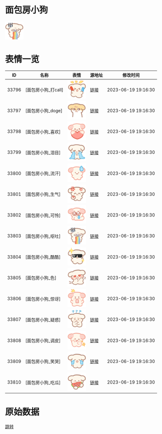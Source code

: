 # 面包房小狗

<img src="./cover.png" height="60" alt="cover" />

# 表情一览

|ID|名称|表情|源地址|修改时间|
|----|----|----|----|----|
|33796|[面包房小狗_打call]|<img src="./pic/033796_%5B面包房小狗_打call%5D.png" height="60" alt="打call"/>|[链接](https://i0.hdslb.com/bfs/garb/58d959bad2c52d7ce219dc6fbd4a93dce4370298.png)|2023-06-19 19:16:30|
|33797|[面包房小狗_doge]|<img src="./pic/033797_%5B面包房小狗_doge%5D.png" height="60" alt="doge"/>|[链接](https://i0.hdslb.com/bfs/garb/cf1cf677ce7445008094356a1d2399a89abc581c.png)|2023-06-19 19:16:30|
|33798|[面包房小狗_喜欢]|<img src="./pic/033798_%5B面包房小狗_喜欢%5D.png" height="60" alt="喜欢"/>|[链接](https://i0.hdslb.com/bfs/garb/c9dfb75b41c02686ec73aefde076cdfe70b20bed.png)|2023-06-19 19:16:30|
|33799|[面包房小狗_泪目]|<img src="./pic/033799_%5B面包房小狗_泪目%5D.png" height="60" alt="泪目"/>|[链接](https://i0.hdslb.com/bfs/garb/ed171ddb2e2e021d7bd1fd1c3b7880010919203d.png)|2023-06-19 19:16:30|
|33800|[面包房小狗_流汗]|<img src="./pic/033800_%5B面包房小狗_流汗%5D.png" height="60" alt="流汗"/>|[链接](https://i0.hdslb.com/bfs/garb/159f9ae74f8fe92a59674706e8e2b2fb35fbc87b.png)|2023-06-19 19:16:30|
|33801|[面包房小狗_生气]|<img src="./pic/033801_%5B面包房小狗_生气%5D.png" height="60" alt="生气"/>|[链接](https://i0.hdslb.com/bfs/garb/f213e1302f387d8c6b845382282ca4d0526aabfc.png)|2023-06-19 19:16:30|
|33802|[面包房小狗_可怜]|<img src="./pic/033802_%5B面包房小狗_可怜%5D.png" height="60" alt="可怜"/>|[链接](https://i0.hdslb.com/bfs/garb/e85bfff452ccde438e0bcc5beae339eb6b9946f7.png)|2023-06-19 19:16:30|
|33803|[面包房小狗_呕吐]|<img src="./pic/033803_%5B面包房小狗_呕吐%5D.png" height="60" alt="呕吐"/>|[链接](https://i0.hdslb.com/bfs/garb/5da930145d06a7a2fef2b4aa0ec0b6fa7da1af0b.png)|2023-06-19 19:16:30|
|33804|[面包房小狗_酷酷]|<img src="./pic/033804_%5B面包房小狗_酷酷%5D.png" height="60" alt="酷酷"/>|[链接](https://i0.hdslb.com/bfs/garb/a9348b97f3e7cb120990802714793e793dfeea21.png)|2023-06-19 19:16:30|
|33805|[面包房小狗_色]|<img src="./pic/033805_%5B面包房小狗_色%5D.png" height="60" alt="色"/>|[链接](https://i0.hdslb.com/bfs/garb/45bb22771d5662e19da49a51b6b5df5c49fa10e0.png)|2023-06-19 19:16:30|
|33806|[面包房小狗_惊讶]|<img src="./pic/033806_%5B面包房小狗_惊讶%5D.png" height="60" alt="惊讶"/>|[链接](https://i0.hdslb.com/bfs/garb/3a1b715fdd015f7786aa58e9bdf3eabacf5a3df0.png)|2023-06-19 19:16:30|
|33807|[面包房小狗_疑惑]|<img src="./pic/033807_%5B面包房小狗_疑惑%5D.png" height="60" alt="疑惑"/>|[链接](https://i0.hdslb.com/bfs/garb/63fb15c95df22995c837a7273727f66f3556b3eb.png)|2023-06-19 19:16:30|
|33808|[面包房小狗_调皮]|<img src="./pic/033808_%5B面包房小狗_调皮%5D.png" height="60" alt="调皮"/>|[链接](https://i0.hdslb.com/bfs/garb/31fb7b1daa9c1bf5f8a61e41f559c31aadaf81b6.png)|2023-06-19 19:16:30|
|33809|[面包房小狗_笑哭]|<img src="./pic/033809_%5B面包房小狗_笑哭%5D.png" height="60" alt="笑哭"/>|[链接](https://i0.hdslb.com/bfs/garb/3f2e762193b7e056e2614b85ef8a7942695718d7.png)|2023-06-19 19:16:30|
|33810|[面包房小狗_吃瓜]|<img src="./pic/033810_%5B面包房小狗_吃瓜%5D.png" height="60" alt="吃瓜"/>|[链接](https://i0.hdslb.com/bfs/garb/6a22288cee11cda8b2478a39d86e7484ae30c75a.png)|2023-06-19 19:16:30|

# 原始数据

[跳转](./raw.json)

